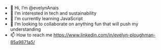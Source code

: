 - 👋 Hi, I’m @evelynAnais
- 👀 I’m interested in tech and sustainability
- 🌱 I’m currently learning JavaScript
- 💞️ I’m looking to collaborate on anything fun that will push my understanding
- 📫 How to reach me https://www.linkedin.com/in/evelyn-ploughman-85a9871a5/

<!---
evelynAnais/evelynAnais is a ✨ special ✨ repository because its `README.md` (this file) appears on your GitHub profile.
You can click the Preview link to take a look at your changes.
--->
